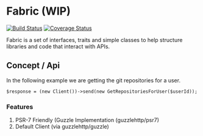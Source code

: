 # Fabric (WIP)

[![Build Status](https://travis-ci.org/gsdevme/Fabric.svg?branch=master)](https://travis-ci.org/gsdevme/Fabric)
[![Coverage Status](https://coveralls.io/repos/github/gsdevme/Fabric/badge.svg?branch=master)](https://coveralls.io/github/gsdevme/Fabric?branch=master)

Fabric is a set of interfaces, traits and simple classes to help structure libraries and code that interact with APIs.

## Concept / Api

In the following example we are getting the git repositories for a user.

```
$response = (new Client())->send(new GetRepositoriesForUser($userId));
```


### Features

1. PSR-7 Friendly (Guzzle Implementation (guzzlehttp/psr7)
2. Default Client (via guzzlehttp/guzzle)
